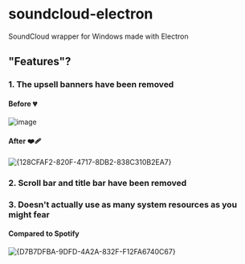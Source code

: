 # soundcloud-electron
SoundCloud wrapper for Windows made with Electron

## "Features"?
### 1. The upsell banners have been removed
#### Before 💔

![image](https://github.com/user-attachments/assets/be15f497-ab3a-4186-ab0d-e42b3afd33d1)

#### After ❤️‍🩹

![{128CFAF2-820F-4717-8DB2-838C310B2EA7}](https://github.com/user-attachments/assets/9f08101a-08ef-4c21-acc1-2e63ef0921bc)


### 2. Scroll bar and title bar have been removed

### 3. Doesn't actually use as many system resources as you might fear
#### Compared to Spotify  

![{D7B7DFBA-9DFD-4A2A-832F-F12FA6740C67}](https://github.com/user-attachments/assets/54bcf056-e1e7-4f32-96a2-769d1b8f644b)

